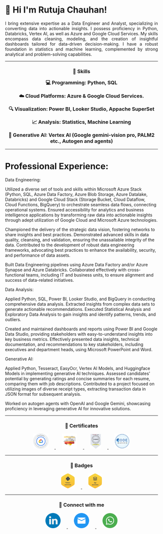 # 👋 Hi I'm Rutuja Chauhan!
<p style="text-align: justify">
I bring extensive expertise as a Data Engineer and Analyst, specializing in converting data into actionable insights. I possess proficiency in Python, Databricks, Vertex AI, as well as Azure and Google Cloud Services. My skills encompass data cleaning, modeling, and the creation of insightful dashboards tailored for data-driven decision-making. I have a robust foundation in statistics and machine learning, complemented by strong analytical and problem-solving capabilities.
</p>

***

<p align="center">
<h3 style="text-align:center;"> 📝 Skills
</p>

💻 Programming: Python, SQL

☁️ Cloud Platforms: Azure & Google Cloud Services.

🔍 Visualization: Power BI, Looker Studio, Appache SuperSet

📈 Analysis: Statistics, Machine Learning

🤖 Generative AI: Vertex AI (Google gemini-vision pro, PALM2 etc., Autogen and agents)
*** 
# Professional Experience:
<p style="text-align: justify">
Data Engineering:



Utilized a diverse set of tools and skills within Microsoft Azure Stack (Python, SQL, Azure Data Factory, Azure Blob Storage, Azure Datalake, Databricks) and Google Cloud Stack (Storage Bucket, Cloud Dataflow, Cloud Functions, BigQuery) to orchestrate seamless data flows, connecting operational systems. Ensured accessibility for analytics and business intelligence applications by transforming raw data into actionable insights through adept utilization of Google Cloud and Microsoft Azure technologies.



Championed the delivery of the strategic data vision, fostering networks to share insights and best practices. Demonstrated advanced skills in data quality, cleansing, and validation, ensuring the unassailable integrity of the data. Contributed to the development of robust data engineering frameworks, advocating best practices to enhance the availability, security, and performance of data assets.



Built Data Engineering pipelines using Azure Data Factory and/or Azure Synapse and Azure Databricks. Collaborated effectively with cross-functional teams, including IT and business units, to ensure alignment and success of data-related initiatives.



Data Analysis:



Applied Python, SQL, Power BI, Looker Studio, and BigQuery in conducting comprehensive data analysis. Extracted insights from complex data sets to generate actionable recommendations. Executed Statistical Analysis and Exploratory Data Analysis to gain insights and identify patterns, trends, and outliers.

Created and maintained dashboards and reports using Power BI and Google Data Studio, providing stakeholders with easy-to-understand insights into key business metrics. Effectively presented data insights, technical documentation, and recommendations to key stakeholders, including executives and department heads, using Microsoft PowerPoint and Word.



Generative AI:



Applied Python, Tesseract, EasyOcr, Vertex AI Models, and Huggingface Models in implementing generative AI techniques. Assessed candidates' potential by generating ratings and concise summaries for each resume, comparing them with job descriptions. Contributed to a project focused on utilizing images of diverse receipt types, extracting transaction data in JSON format for subsequent analysis.



Worked on autogen agents with OpenAI and Google Gemini, showcasing proficiency in leveraging generative AI for innovative solutions.
</p>

***

<p align="center">
<h3 style="text-align:center;"> 📜 Certificates
</p>

<p algin="center">
    <a href="https://www.credential.net/6dbf66fe-f409-4b0c-ae08-4e9fa94df219#gs.2s9kwd" target="_blank">
        <img src="images/GCP-ACE.png" alt="" height="50" hspace="20">
    </a>
    <a href="https://www.coursera.org/account/accomplishments/specialization/certificate/KMSUAWAG3WDA" target="_blank">
        <img src="images/google-advanced-data-analytics-certificate.png" alt="" height="50" hspace="20">
    </a>
    <a href="https://www.coursera.org/account/accomplishments/verify/GFQGSQ2JMRM2" target="_blank">
        <img src="images/stats.png" alt="" height="50" hspace="20">
    </a>
    <a href="https://codebasics.io/certificate/CB-49-30497" target="_blank">
        <img src="images/Code BAsis.png" alt="" height="50" hspace="20">
    </a>
</p>

*** 


<p align="center">
<h3 style="text-align:center;"> 🏅 Badges
</p>


<p algin="center">
    <a href="https://www.hackerrank.com/profile/rutuja951" target="_blank">
        <img src="images/hp.png" alt="" height="50" hspace="20">
    </a>
    <a href="https://www.hackerrank.com/profile/rutuja951" target="_blank">
        <img src="images/hs.png" alt="" height="50" hspace="20">
    </a>
</p>

*** 

<p align="center">
<h3 style="text-align:center;">  🤝 Connect with me
</p>

<p algin="center">
    <a href="https://www.linkedin.com/in/rutuja-chauhan/" target="_blank">
        <img src="images/linkedin.png" alt="" height="50" hspace="20">
    </a>
    <a href="mailto:ruchauhan95@gmail.com" target="_blank">
        <img src="images/email.png" alt="" height="50" hspace="20">
    </a>
    <a href="wa.me/919529317636" target="_blank">
        <img src="images/whts.png" alt="" height="50" hspace="20">
    </a>
</p>
